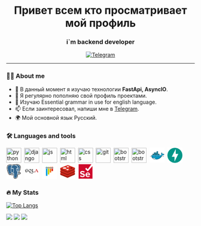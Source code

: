 <div id="header" align="center">
	<h1>Привет всем кто просматривает мой профиль</h1>
	<h3>i`m backend developer</h3>
</div>
<div id="socials" align="center">
	<a href="https://t.me/pabbllo_01">
		<img src="https://img.shields.io/badge/Telegram-blue?style=for-the-badge&logo=telegram&logoColor=white" alt="Telegram"/>
	</a>
</div>

---

### :man_technologist: About me
- 🌱 В данный момент я изучаю технологии **FastApi, AsyncIO**.
- 📝 Я регулярно пополняю свой профиль проектами.
- 📄 Изучаю Essential grammar in use for english language.
- 📫 Если заинтересовал, напиши мне в [Telegram](https://t.me/pabbllo_01).
- 🌍 Мой основной язык Русский. 

### :hammer_and_wrench: Languages and tools
<img src="https://cdn.jsdelivr.net/gh/devicons/devicon/icons/python/python-original-wordmark.svg" title="python" width="40" height="40"/>&nbsp;
<img src="https://cdn.jsdelivr.net/gh/devicons/devicon/icons/django/django-plain-wordmark.svg" title="django" width="40" height="40"/>&nbsp;
<img src="https://cdn.jsdelivr.net/gh/devicons/devicon/icons/javascript/javascript-original.svg" title="js" width="40" height="40"/>&nbsp;
<img src="https://cdn.jsdelivr.net/gh/devicons/devicon/icons/html5/html5-original.svg" title="html" width="40" height="40"/>&nbsp;
<img src="https://cdn.jsdelivr.net/gh/devicons/devicon/icons/css3/css3-original.svg" title="css" width="40" height="40"/>&nbsp;
<img src="https://cdn.jsdelivr.net/gh/devicons/devicon/icons/git/git-plain.svg" title="git" width="40" height="40"/>&nbsp;
<img src="https://cdn.jsdelivr.net/gh/devicons/devicon/icons/bootstrap/bootstrap-plain.svg" title="bootstrap" width="40" height="40"/>&nbsp;
<img src="https://cdn.jsdelivr.net/gh/devicons/devicon/icons/linux/linux-original.svg" title="bootstrap" width="40" height="40"/>&nbsp;
<img src="https://github.com/devicons/devicon/blob/master/icons/docker/docker-original.svg" title="bootstrap" width="40" height="40"/>&nbsp;
<img src="https://github.com/devicons/devicon/blob/master/icons/fastapi/fastapi-original.svg" title="bootstrap" width="40" height="40"/>&nbsp;
<img src="https://github.com/devicons/devicon/blob/master/icons/postgresql/postgresql-original.svg" title="bootstrap" width="40" height="40"/>&nbsp;
<img src="https://github.com/devicons/devicon/blob/master/icons/sqlalchemy/sqlalchemy-original.svg" title="bootstrap" width="40" height="40"/>&nbsp;
<img src="https://github.com/devicons/devicon/blob/master/icons/pytest/pytest-original.svg" title="bootstrap" width="40" height="40"/>&nbsp;
<img src="https://github.com/devicons/devicon/blob/master/icons/redis/redis-original.svg" title="bootstrap" width="40" height="40"/>&nbsp;
<img src="https://github.com/devicons/devicon/blob/master/icons/selenium/selenium-original.svg" title="bootstrap" width="40" height="40"/>&nbsp;


### :fire: My Stats


[![Top Langs](https://github-readme-stats.vercel.app/api/top-langs/?username=kindevelopment&layout=compact&theme=vision-friendly-dark)](https://github.com/anuraghazra/github-readme-stats)

<div id="stat">
	<img src="https://github-profile-summary-cards.vercel.app/api/cards/profile-details?username=kindevelopment&theme=github_dark"/>
	<img src="https://github-profile-summary-cards.vercel.app/api/cards/most-commit-language?username=kindevelopment&theme=github_dark"/>
	<img src="https://github-profile-summary-cards.vercel.app/api/cards/stats?username=kindevelopment&theme=github_dark"/>
</div>
